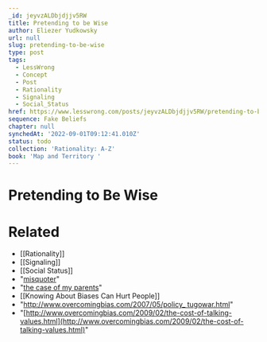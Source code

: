```yaml
---
_id: jeyvzALDbjdjjv5RW
title: Pretending to be Wise
author: Eliezer Yudkowsky
url: null
slug: pretending-to-be-wise
type: post
tags:
  - LessWrong
  - Concept
  - Post
  - Rationality
  - Signaling
  - Social_Status
href: https://www.lesswrong.com/posts/jeyvzALDbjdjjv5RW/pretending-to-be-wise
sequence: Fake Beliefs
chapter: null
synchedAt: '2022-09-01T09:12:41.010Z'
status: todo
collection: 'Rationality: A-Z'
book: 'Map and Territory '
---
```


# Pretending to Be Wise


# Related

- [[Rationality]]
- [[Signaling]]
- [[Social Status]]
- "[misquoter](http://www.bartleby.com/73/1211.html)"
- "[the case of my parents](http://lesswrong.com/lw/yo/against_maturity/)"
- [[Knowing About Biases Can Hurt People]]
- "[http://www.overcomingbias.com/2007/05/policy_ tugowar.html](http://www.overcomingbias.com/2007/05/policy_tugowar.html)"
- "[http://www.overcomingbias.com/2009/02/the-cost-of-talking-values.html](http://www.overcomingbias.com/2009/02/the-cost-of-talking-values.html)"